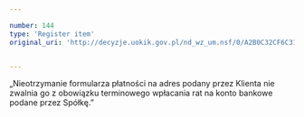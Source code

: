 ```yaml
---

number: 144
type: 'Register item'
original_uri: 'http://decyzje.uokik.gov.pl/nd_wz_um.nsf/0/A2B0C32CF6C31E5EC12572DD0032943C?OpenDocument'


---
```


„Nieotrzymanie formularza płatności na adres podany przez Klienta nie zwalnia go z obowiązku terminowego wpłacania rat na konto bankowe podane przez Spółkę.”
